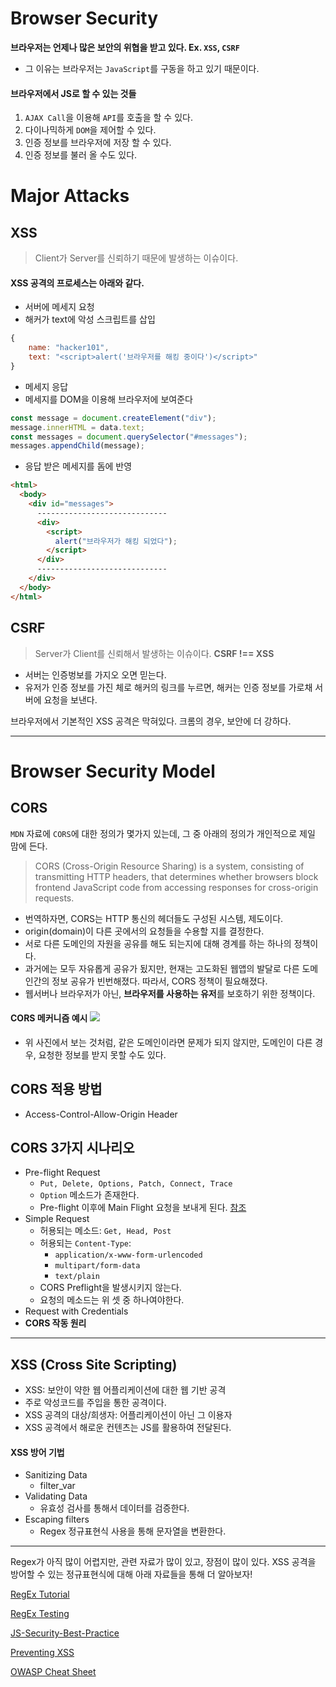 # Browser Security

**브라우저는 언제나 많은 보안의 위협을 받고 있다. Ex. `XSS`, `CSRF`**

- 그 이유는 브라우저는 `JavaScript`를 구동을 하고 있기 때문이다.

#### 브라우저에서 JS로 할 수 있는 것들

1. `AJAX Call`을 이용해 `API`를 호출을 할 수 있다.
2. 다이나믹하게 `DOM`을 제어할 수 있다.
3. 인증 정보를 브라우저에 저장 할 수 있다.
4. 인증 정보를 불러 올 수도 있다.

# Major Attacks

## XSS

> Client가 Server를 신뢰하기 때문에 발생하는 이슈이다.

#### XSS 공격의 프로세스는 아래와 같다.

- 서버에 메세지 요청
- 해커가 text에 악성 스크립트를 삽입

```js
{
    name: "hacker101",
    text: "<script>alert('브라우저를 해킹 중이다')</script>"
}
```

- 메세지 응답
- 메세지를 DOM을 이용해 브라우저에 보여준다

```js
const message = document.createElement("div");
message.innerHTML = data.text;
const messages = document.querySelector("#messages");
messages.appendChild(message);
```

- 응답 받은 메세지를 돔에 반영

```html
<html>
  <body>
    <div id="messages">
      -----------------------------
      <div>
        <script>
          alert("브라우저가 해킹 되었다");
        </script>
      </div>
      -----------------------------
    </div>
  </body>
</html>
```

## CSRF

> Server가 Client를 신뢰해서 발생하는 이슈이다. **CSRF !== XSS**

- 서버는 인증벙보를 가지오 오면 믿는다.
- 유저가 인증 정보를 가진 체로 해커의 링크를 누르면, 해커는 인증 정보를 가로채 서버에 요청을 보낸다.

브라우저에서 기본적인 XSS 공격은 막혀있다. 크롬의 경우, 보안에 더 강하다.

---

# Browser Security Model

## CORS

`MDN` 자료에 `CORS`에 대한 정의가 몇가지 있는데, 그 중 아래의 정의가 개인적으로 제일 맘에 든다.

> CORS (Cross-Origin Resource Sharing) is a system, consisting of transmitting HTTP headers, that determines whether browsers block frontend JavaScript code from accessing responses for cross-origin requests.

- 번역하자면, CORS는 HTTP 통신의 헤더들도 구성된 시스템, 제도이다.
- origin(domain)이 다른 곳에서의 요청들을 수용할 지를 결정한다.
- 서로 다른 도메인의 자원을 공유를 해도 되는지에 대해 경계를 하는 하나의 정책이다.
- 과거에는 모두 자유롭게 공유가 됬지만, 현재는 고도화된 웹앱의 발달로 다른 도메인간의 정보 공유가 빈번해졌다. 따라서, CORS 정책이 필요해졌다.
- 웹서버나 브라우저가 아닌, **브라우저를 사용하는 유저**를 보호하기 위한 정책이다.

#### CORS 메커니즘 예시 <img src="https://mdn.mozillademos.org/files/14295/CORS_principle.png">

- 위 사진에서 보는 것처럼, 같은 도메인이라면 문제가 되지 않지만, 도메인이 다른 경우, 요청한 정보를 받지 못할 수도 있다.

## CORS 적용 방법

- Access-Control-Allow-Origin Header

## CORS 3가지 시나리오

- Pre-flight Request
  - `Put, Delete, Options, Patch, Connect, Trace`
  - `Option` 메소드가 존재한다.
  - Pre-flight 이후에 Main Flight 요청을 보내게 된다. [참조](https://developer.mozilla.org/en-US/docs/Web/HTTP/CORS)
- Simple Request
  - 허용되는 메소드: `Get, Head, Post`
  - 허용되는 `Content-Type`:
    - `application/x-www-form-urlencoded`
    - `multipart/form-data`
    - `text/plain`
  - CORS Preflight을 발생시키지 않는다.
  - 요청의 메소드는 위 셋 중 하나여야한다.
- Request with Credentials
- **CORS 작동 원리**

---

## XSS (Cross Site Scripting)

- XSS: 보안이 약한 웹 어플리케이션에 대한 웹 기반 공격
- 주로 악성코드를 주입을 통한 공격이다.
- XSS 공격의 대상/희생자: 어플리케이션이 아닌 그 이용자
- XSS 공격에서 해로운 컨텐츠는 JS를 활용하여 전달된다.

#### XSS 방어 기법

- Sanitizing Data
  - filter_var
- Validating Data
  - 유효성 검사를 통해서 데이터를 검증한다.
- Escaping filters
  - Regex 정규표현식 사용을 통해 문자열을 변환한다.

---

Regex가 아직 많이 어렵지만, 관련 자료가 많이 있고, 장점이 많이 있다.
XSS 공격을 방어할 수 있는 정규표현식에 대해 아래 자료들을 통해 더 알아보자!

[RegEx Tutorial](https://flaviocopes.com/javascript-regular-expressions/#introduction-to-regular-expressions)

[RegEx Testing](https://www.regextester.com/96605)

[JS-Security-Best-Practice](https://docs.wpvip.com/technical-references/security/javascript-security-recommendations/)

[Preventing XSS](https://gomakethings.com/preventing-cross-site-scripting-attacks-when-using-innerhtml-in-vanilla-javascript/)

[OWASP Cheat Sheet](https://github.com/OWASP/CheatSheetSeries)
